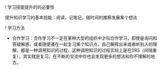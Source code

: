 ! 学习技能提升的的必要性

提升知识学习的基本技能：阅读，记笔记，随时间的推移发展某个想法

! 学习方法

* 合作学习：合作学习不一定在某种大型的组织中才叫合作学习，即使是询问和答疑解惑，或者随便凑在一起复习某个知识点，自己解释出来或者听别人的理解，都是一种调用知识的过程，这种调用知识的过程实际上是在SRS（间隔重复），其实就是复习，在不断的交流中你也会发现更多的想法和你不理解的地方。